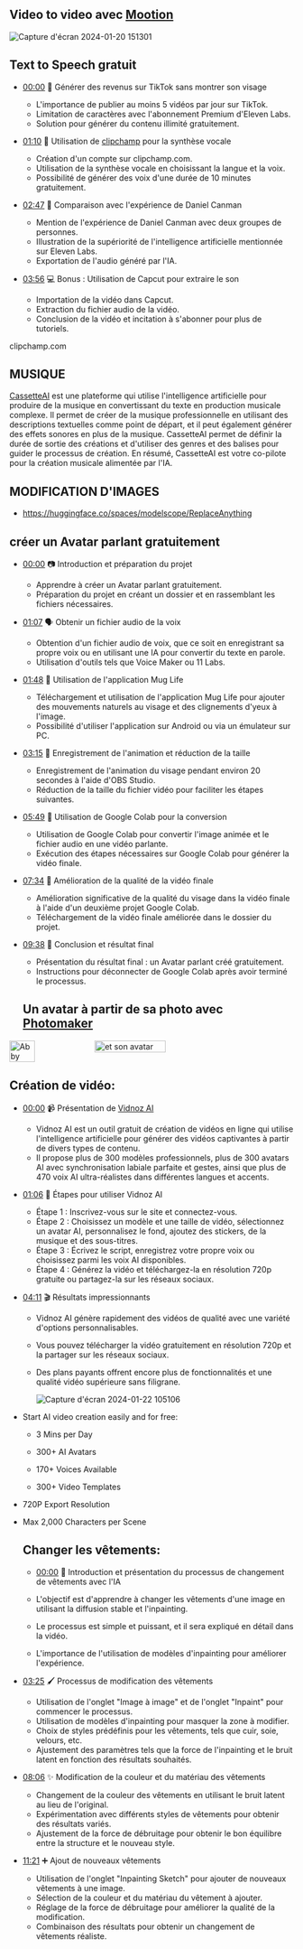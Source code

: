 ## Video to video avec [Mootion](https://www.youtube.com/watch?v=BabkaTF-kw0&t=3s)
![Capture d'écran 2024-01-20 151301](https://github.com/jpbrasile/formationIA2.0/assets/8331027/aa3472d7-af13-479c-842c-70d8eb91a692)


## Text to Speech gratuit
- [00:00](https://www.youtube.com/watch?v=EvszOni8x8w&t=4s) 🎯 Générer des revenus sur TikTok sans montrer son visage
  - L'importance de publier au moins 5 vidéos par jour sur TikTok.
  - Limitation de caractères avec l'abonnement Premium d'Eleven Labs.
  - Solution pour générer du contenu illimité gratuitement.

- [01:10](https://www.youtube.com/watch?v=EvszOni8x8w&t=70s) 🤖 Utilisation de [clipchamp](clipchamp.com) pour la synthèse vocale
  - Création d'un compte sur clipchamp.com.
  - Utilisation de la synthèse vocale en choisissant la langue et la voix.
  - Possibilité de générer des voix d'une durée de 10 minutes gratuitement.

- [02:47](https://www.youtube.com/watch?v=EvszOni8x8w&t=167s) 🧠 Comparaison avec l'expérience de Daniel Canman
  - Mention de l'expérience de Daniel Canman avec deux groupes de personnes.
  - Illustration de la supériorité de l'intelligence artificielle mentionnée sur Eleven Labs.
  - Exportation de l'audio généré par l'IA.

- [03:56](https://www.youtube.com/watch?v=EvszOni8x8w&t=236s) 💻 Bonus : Utilisation de Capcut pour extraire le son
  - Importation de la vidéo dans Capcut.
  - Extraction du fichier audio de la vidéo.
  - Conclusion de la vidéo et incitation à s'abonner pour plus de tutoriels.

clipchamp.com

## MUSIQUE
[CassetteAI](https://cassetteai.com/dashboard) est une plateforme qui utilise l'intelligence artificielle pour produire de la musique en convertissant du texte en production musicale complexe. Il permet de créer de la musique professionnelle en utilisant des descriptions textuelles comme point de départ, et il peut également générer des effets sonores en plus de la musique. CassetteAI permet de définir la durée de sortie des créations et d'utiliser des genres et des balises pour guider le processus de création. En résumé, CassetteAI est votre co-pilote pour la création musicale alimentée par l'IA.

## MODIFICATION D'IMAGES 
- https://huggingface.co/spaces/modelscope/ReplaceAnything

## créer un Avatar parlant gratuitement 
- [00:00](https://www.youtube.com/watch?v=9JCcoSeOmfg&t=0s) 📷 Introduction et préparation du projet

  - Apprendre à créer un Avatar parlant gratuitement.
  - Préparation du projet en créant un dossier et en rassemblant les fichiers nécessaires.

- [01:07](https://www.youtube.com/watch?v=9JCcoSeOmfg&t=67s) 🗣️ Obtenir un fichier audio de la voix

  - Obtention d'un fichier audio de voix, que ce soit en enregistrant sa propre voix ou en utilisant une IA pour convertir du texte en parole.
  - Utilisation d'outils tels que Voice Maker ou 11 Labs.

- [01:48](https://www.youtube.com/watch?v=9JCcoSeOmfg&t=108s) 📱 Utilisation de l'application Mug Life

  - Téléchargement et utilisation de l'application Mug Life pour ajouter des mouvements naturels au visage et des clignements d'yeux à l'image.
  - Possibilité d'utiliser l'application sur Android ou via un émulateur sur PC.

- [03:15](https://www.youtube.com/watch?v=9JCcoSeOmfg&t=195s) 🎥 Enregistrement de l'animation et réduction de la taille

  - Enregistrement de l'animation du visage pendant environ 20 secondes à l'aide d'OBS Studio.
  - Réduction de la taille du fichier vidéo pour faciliter les étapes suivantes.

- [05:49](https://www.youtube.com/watch?v=9JCcoSeOmfg&t=349s) 🚀 Utilisation de Google Colab pour la conversion

  - Utilisation de Google Colab pour convertir l'image animée et le fichier audio en une vidéo parlante.
  - Exécution des étapes nécessaires sur Google Colab pour générer la vidéo finale.

- [07:34](https://www.youtube.com/watch?v=9JCcoSeOmfg&t=454s) 🧹 Amélioration de la qualité de la vidéo finale

  - Amélioration significative de la qualité du visage dans la vidéo finale à l'aide d'un deuxième projet Google Colab.
  - Téléchargement de la vidéo finale améliorée dans le dossier du projet.

- [09:38](https://www.youtube.com/watch?v=9JCcoSeOmfg&t=578s) 🎉 Conclusion et résultat final

  - Présentation du résultat final : un Avatar parlant créé gratuitement.
  - Instructions pour déconnecter de Google Colab après avoir terminé le processus.
 
  ## Un avatar à partir de sa photo avec [Photomaker](https://photo-maker.github.io/)
<div style="display:flex;">
  <img src="https://github.com/jpbrasile/formationIA2.0/assets/8331027/07c95571-5e0e-4780-8938-8f91e012c679)" alt="Abby" style="width: 30%; height: auto;"/>
  <img src="https://replicate.delivery/pbxt/cfDMVv1ILn0OKSuplUPQtwnMVYzwYGYAIDFZjDdN7EkeesckA/image_0.png" alt="et son avatar" style="width: 50%; height: auto;"/>
</div>

## Création de vidéo:
- [00:00](https://www.youtube.com/watch?v=m_zpmwHRcVQ&t=0s) 📹 Présentation de [Vidnoz AI](https://www.vidnoz.com/)

  - Vidnoz AI est un outil gratuit de création de vidéos en ligne qui utilise l'intelligence artificielle pour générer des vidéos captivantes à partir de divers types de contenu.
  - Il propose plus de 300 modèles professionnels, plus de 300 avatars AI avec synchronisation labiale parfaite et gestes, ainsi que plus de 470 voix AI ultra-réalistes dans différentes langues et accents.

- [01:06](https://www.youtube.com/watch?v=m_zpmwHRcVQ&t=66s) 📝 Étapes pour utiliser Vidnoz AI

  - Étape 1 : Inscrivez-vous sur le site et connectez-vous.
  - Étape 2 : Choisissez un modèle et une taille de vidéo, sélectionnez un avatar AI, personnalisez le fond, ajoutez des stickers, de la musique et des sous-titres.
  - Étape 3 : Écrivez le script, enregistrez votre propre voix ou choisissez parmi les voix AI disponibles.
  - Étape 4 : Générez la vidéo et téléchargez-la en résolution 720p gratuite ou partagez-la sur les réseaux sociaux.

- [04:11](https://www.youtube.com/watch?v=m_zpmwHRcVQ&t=251s) 🎬 Résultats impressionnants

  - Vidnoz AI génère rapidement des vidéos de qualité avec une variété d'options personnalisables.
  - Vous pouvez télécharger la vidéo gratuitement en résolution 720p et la partager sur les réseaux sociaux.
  - Des plans payants offrent encore plus de fonctionnalités et une qualité vidéo supérieure sans filigrane.
 
    ![Capture d'écran 2024-01-22 105106](https://github.com/jpbrasile/formationIA2.0/assets/8331027/83640208-481c-4c76-9826-6f81adab3ab3)

- Start AI video creation easily and for free:

  - 3 Mins per Day
  
  - 300+ AI Avatars
  
  - 170+ Voices Available
  
  - 300+ Video Templates

- 720P Export Resolution

- Max 2,000 Characters per Scene

  ## Changer les vêtements:
  - [00:00](https://youtu.be/FiIyV7jw4SU?t=0s) 📸 Introduction et présentation du processus de changement de vêtements avec l'IA

  - L'objectif est d'apprendre à changer les vêtements d'une image en utilisant la diffusion stable et l'inpainting.
  - Le processus est simple et puissant, et il sera expliqué en détail dans la vidéo.
  - L'importance de l'utilisation de modèles d'inpainting pour améliorer l'expérience.

- [03:25](https://youtu.be/FiIyV7jw4SU?t=205s) 🖌️ Processus de modification des vêtements

  - Utilisation de l'onglet "Image à image" et de l'onglet "Inpaint" pour commencer le processus.
  - Utilisation de modèles d'inpainting pour masquer la zone à modifier.
  - Choix de styles prédéfinis pour les vêtements, tels que cuir, soie, velours, etc.
  - Ajustement des paramètres tels que la force de l'inpainting et le bruit latent en fonction des résultats souhaités.

- [08:06](https://youtu.be/FiIyV7jw4SU?t=486s) ✨ Modification de la couleur et du matériau des vêtements

  - Changement de la couleur des vêtements en utilisant le bruit latent au lieu de l'original.
  - Expérimentation avec différents styles de vêtements pour obtenir des résultats variés.
  - Ajustement de la force de débruitage pour obtenir le bon équilibre entre la structure et le nouveau style.
  
- [11:21](https://youtu.be/FiIyV7jw4SU?t=681s) ➕ Ajout de nouveaux vêtements

  - Utilisation de l'onglet "Inpainting Sketch" pour ajouter de nouveaux vêtements à une image.
  - Sélection de la couleur et du matériau du vêtement à ajouter.
  - Réglage de la force de débruitage pour améliorer la qualité de la modification.
  - Combinaison des résultats pour obtenir un changement de vêtements réaliste.
